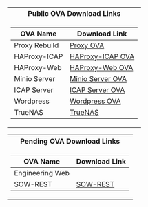 <table>
<tr><th>Public OVA Download Links</th></tr>
<tr><td> 

|OVA Name           |       Download Link                     |
|--	                |--	     	                              |
|Proxy Rebuild	    |[Proxy OVA](https://glasswall-sow-ova.s3.amazonaws.com/vms/proxy-rebuild/proxy-rebuild.ova?AWSAccessKeyId=AKIA3NUU5XSYVTP3BV6R&Signature=nXPDF0GWh0%2FcaWrU6o4pzoHBTwg%3D&Expires=1607523025)                            |   	   
|HAProxy-ICAP	    |[HAProxy-ICAP OVA](https://glasswall-sow-ova.s3.amazonaws.com/vms/HAProxy-ICAP/HAProxy-ICAP.ova?AWSAccessKeyId=AKIA3NUU5XSYVTP3BV6R&Signature=CqsLBjhKimAVBhoSaRFhLOEvvzg%3D&Expires=1607257398)   	              |   	
|HAProxy-Web	    |[HAProxy-Web OVA](https://glasswall-sow-ova.s3.amazonaws.com/vms/HAProxy-WEB/HAProxy-WEB.ova?AWSAccessKeyId=AKIA3NUU5XSYVTP3BV6R&Signature=YTwfynC4zpSwaYP0UFXAQyLExsU%3D&Expires=1607495696)  	                  |   	
|Minio Server       |[Minio Server OVA](https://glasswall-sow-ova.s3.amazonaws.com/vms/Minio-Server/minio-server.ova?AWSAccessKeyId=AKIA3NUU5XSYVTP3BV6R&Signature=FZXLT6NqZyMMzOkkHEVD4T8K%2FzI%3D&Expires=1607569950)	                  |   
|ICAP Server        |[ICAP Server OVA](https://glasswall-sow-ova.s3.amazonaws.com/vms/ICAP-Server/k8-icap-sow.ova?AWSAccessKeyId=AKIA3NUU5XSYVTP3BV6R&Signature=O4IqjG8fTh5%2FOr%2Flo%2Bub1SmfYX4%3D&Expires=1607644772)                      |
|Wordpress          |[Wordpress OVA](https://glasswall-sow-ova.s3.amazonaws.com/vms/wordpress/Glasswall-wordpress.ova?AWSAccessKeyId=AKIA3NUU5XSYVTP3BV6R&Signature=QwJ78so5inpe%2F4iVG8sqUTB5%2B0Q%3D&Expires=1607568331)                        |
|TrueNAS            |[TrueNAS](https://glasswall-sow-ova.s3.eu-west-1.amazonaws.com/vms/TrueNAS/TrueNAS.ova?X-Amz-Algorithm=AWS4-HMAC-SHA256&X-Amz-Credential=AKIA3NUU5XSYVTP3BV6R%2F20201202%2Feu-west-1%2Fs3%2Faws4_request&X-Amz-Date=20201202T080159Z&X-Amz-Expires=604800&X-Amz-SignedHeaders=host&X-Amz-Signature=cd47c612a7d2041ab095cee6947c5d9f412f4d6b01b3717988fe3f065622a210)|

</td></tr>

</table>


<table>
<tr><th>Pending OVA Download Links</th></tr>
<tr><td> 

|OVA Name           |       Download Link                     |
|--	                |--	     	                                |
|Engineering Web    |                  |   	  
|SOW-REST           | [SOW-REST](https://glasswall-sow-ova.s3.eu-west-1.amazonaws.com/vms/SOW-REST/sow-rest.ova?X-Amz-Algorithm=AWS4-HMAC-SHA256&X-Amz-Credential=AKIA3NUU5XSYVTP3BV6R%2F20201203%2Feu-west-1%2Fs3%2Faws4_request&X-Amz-Date=20201203T114115Z&X-Amz-Expires=3600&X-Amz-SignedHeaders=host&X-Amz-Signature=0d99d1b620680da179ea91f5ed94b88d69dc28be151219a2b7af3ded9bd70758)                  |


</td></tr>

</table>
